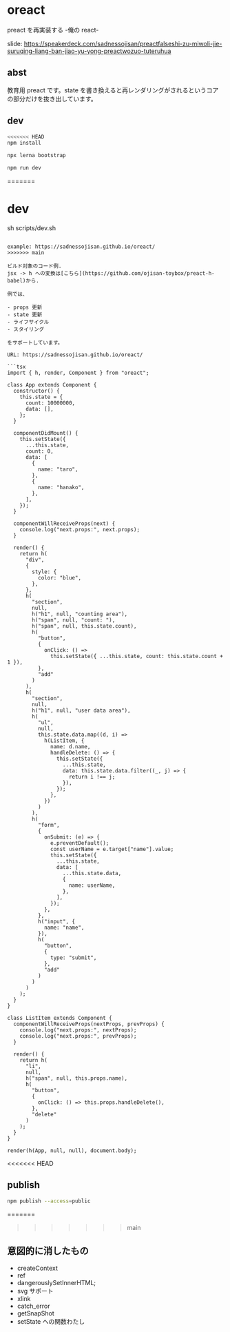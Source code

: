 # oreact

preact を再実装する -俺の react-

slide: https://speakerdeck.com/sadnessojisan/preactfalseshi-zu-miwoli-jie-suruqing-liang-ban-jiao-yu-yong-preactwozuo-tuteruhua

## abst

教育用 preact です。state を書き換えると再レンダリングがされるというコアの部分だけを抜き出しています。

## dev

```sh
<<<<<<< HEAD
npm install

npx lerna bootstrap

npm run dev
```
=======
# dev
sh scripts/dev.sh
```

example: https://sadnessojisan.github.io/oreact/
>>>>>>> main

ビルド対象のコード例.
jsx -> h への変換は[こちら](https://github.com/ojisan-toybox/preact-h-babel)から.

例では、

- props 更新
- state 更新
- ライフサイクル
- スタイリング

をサポートしています。

URL: https://sadnessojisan.github.io/oreact/

```tsx
import { h, render, Component } from "oreact";

class App extends Component {
  constructor() {
    this.state = {
      count: 10000000,
      data: [],
    };
  }

  componentDidMount() {
    this.setState({
      ...this.state,
      count: 0,
      data: [
        {
          name: "taro",
        },
        {
          name: "hanako",
        },
      ],
    });
  }

  componentWillReceiveProps(next) {
    console.log("next.props:", next.props);
  }

  render() {
    return h(
      "div",
      {
        style: {
          color: "blue",
        },
      },
      h(
        "section",
        null,
        h("h1", null, "counting area"),
        h("span", null, "count: "),
        h("span", null, this.state.count),
        h(
          "button",
          {
            onClick: () =>
              this.setState({ ...this.state, count: this.state.count + 1 }),
          },
          "add"
        )
      ),
      h(
        "section",
        null,
        h("h1", null, "user data area"),
        h(
          "ul",
          null,
          this.state.data.map((d, i) =>
            h(ListItem, {
              name: d.name,
              handleDelete: () => {
                this.setState({
                  ...this.state,
                  data: this.state.data.filter((_, j) => {
                    return i !== j;
                  }),
                });
              },
            })
          )
        ),
        h(
          "form",
          {
            onSubmit: (e) => {
              e.preventDefault();
              const userName = e.target["name"].value;
              this.setState({
                ...this.state,
                data: [
                  ...this.state.data,
                  {
                    name: userName,
                  },
                ],
              });
            },
          },
          h("input", {
            name: "name",
          }),
          h(
            "button",
            {
              type: "submit",
            },
            "add"
          )
        )
      )
    );
  }
}

class ListItem extends Component {
  componentWillReceiveProps(nextProps, prevProps) {
    console.log("next.props:", nextProps);
    console.log("next.props:", prevProps);
  }

  render() {
    return h(
      "li",
      null,
      h("span", null, this.props.name),
      h(
        "button",
        {
          onClick: () => this.props.handleDelete(),
        },
        "delete"
      )
    );
  }
}

render(h(App, null, null), document.body);
```

<<<<<<< HEAD
## publish

```sh
npm publish --access=public
```

=======
>>>>>>> main
## 意図的に消したもの

- createContext
- ref
- dangerouslySetInnerHTML;
- svg サポート
- xlink
- catch_error
- getSnapShot
- setState への関数わたし
